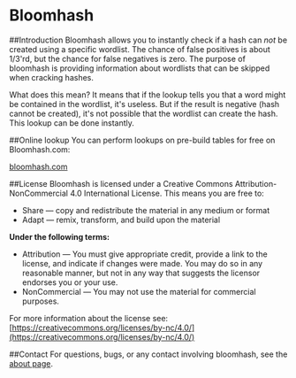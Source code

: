 # Bloomhash

##Introduction
Bloomhash allows you to instantly check if a hash can _not_ be created using a specific wordlist. The chance of false positives is about 1/3'rd, but the chance for false negatives is zero. The purpose of bloomhash is providing information about wordlists that can be skipped when cracking hashes.

What does this mean? It means that if the lookup tells you that a word might be contained in the wordlist, it's useless. But if the result is negative (hash cannot be created), it's not possible that the wordlist can create the hash. This lookup can be done instantly. 

##Online lookup
You can perform lookups on pre-build tables for free on Bloomhash.com:

[bloomhash.com](http://www.bloomhash.com)

##License
Bloomhash is licensed under a Creative Commons Attribution-NonCommercial 4.0 International License. This means you are free to:

* Share — copy and redistribute the material in any medium or format
* Adapt — remix, transform, and build upon the material

**Under the following terms:**
* Attribution — You must give appropriate credit, provide a link to the license, and indicate if changes were made. You may do so in any reasonable manner, but not in any way that suggests the licensor endorses you or your use.
* NonCommercial — You may not use the material for commercial purposes. 

For more information about the license see:
[https://creativecommons.org/licenses/by-nc/4.0/](https://creativecommons.org/licenses/by-nc/4.0/)

##Contact
For questions, bugs, or any contact involving bloomhash, see the [about page](http://bloomhash.com/about.py).
